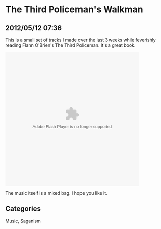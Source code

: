 # The Third Policeman's Walkman 
## 2012/05/12 07:36

This is a small set of tracks I made over the last 3 weeks while feverishly reading Flann O'Brien's The Third Policeman. It's a great book.

<object height="425" width="425"> <param name="movie" value="https://player.soundcloud.com/player.swf?url=http%3A%2F%2Fapi.soundcloud.com%2Fplaylists%2F1977517&auto_play=false&player_type=artwork&color=ff7700"></param> <param name="allowscriptaccess" value="always"></param> <embed allowscriptaccess="always" height="425" src="https://player.soundcloud.com/player.swf?url=http%3A%2F%2Fapi.soundcloud.com%2Fplaylists%2F1977517&auto_play=false&player_type=artwork&color=ff7700" type="application/x-shockwave-flash" width="425"></embed> </object>   

The music itself is a mixed bag. I hope you like it.

## Categories
Music, Saganism
